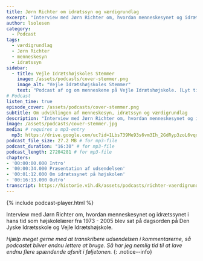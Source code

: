 ```yaml
---
title: Jørn Richter om idrætssyn og værdigrundlag
excerpt: "Interview med Jørn Richter om, hvordan menneskesynet og idrætssynet i hans tid som højskolelærer fra 1973 - 2005 blev sat på dagsorden på Den Jyske Idrætsskole og Vejle Idrætshøjskole."
author: lsolesen
category:
  - Podcast
tags:
  - værdigrundlag
  - Jørn Richter
  - menneskesyn
  - idrætssyn
sidebar:
  - title: Vejle Idrætshøjskoles Stemmer
    image: /assets/podcasts/cover-stemmer.png
    image_alt: "Vejle Idrætshøjskoles Stemmer"
    text: "Podcast af og om menneskene på Vejle Idrætshøjskole. [Lyt til flere afsnit](/podcast/)"
# Podcast
listen_time: true
episode_cover: /assets/podcasts/cover-stemmer.png
subtitle: Om udviklingen af menneskesyn, idrætssyn og værdigrundlag
description: "Interview med Jørn Richter om, hvordan menneskesynet og idrætssynet i hans tid som højskolelærer fra 1973 - 2005 blev sat på dagsorden på Den Jyske Idrætsskole og Vejle Idrætshøjskole."
image: /assets/podcasts/cover-stemmer.jpg
media: # requires a mp3-entry
  mp3: https://drive.google.com/uc?id=1Lbs739Me93s6vm3Ih_2GdRyp3zoL6vqq
podcast_file_size: 27.2 MB # for mp3-file
podcast_duration: "16:30" # for mp3-file
podcast_length: 27204281 # for mp3-file
chapters:
- '00:00:00.000 Intro'
- '00:00:34.000 Præsentation af udsendelsen'
- '00:01:12.000 Om idrætssynet på højskolen'
- '00:16:13.000 Outro'
transcript: https://historie.vih.dk/assets/podcasts/richter-vaerdigrundlag.txt
---
```


{% include podcast-player.html %}

Interview med Jørn Richter om, hvordan menneskesynet og idrætssynet i hans tid som højskolelærer fra 1973 - 2005 blev sat på dagsorden på Den Jyske Idrætsskole og Vejle Idrætshøjskole.

_Hjælp meget gerne med at transkribere udsendelsen i kommentarerne, så podcastet bliver endnu lettere at bruge. Så har jeg nemlig tid til at lave endnu flere spændende afsnit i føljetonen._
{: .notice--info}
